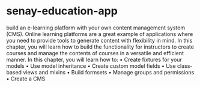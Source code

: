 # senay-education-app


build an e-learning platform with your own content management system (CMS). Online learning platforms are a great example of applications where you need to provide tools to generate content with flexibility in mind. In this chapter, you will learn how to build the functionality for instructors to create courses and manage the contents of courses in a versatile and efficient manner.
In this chapter, you will learn how to:
• Create fixtures for your models
• Use model inheritance
• Create custom model fields
• Use class-based views and mixins
• Build formsets
• Manage groups and permissions
• Create a CMS
